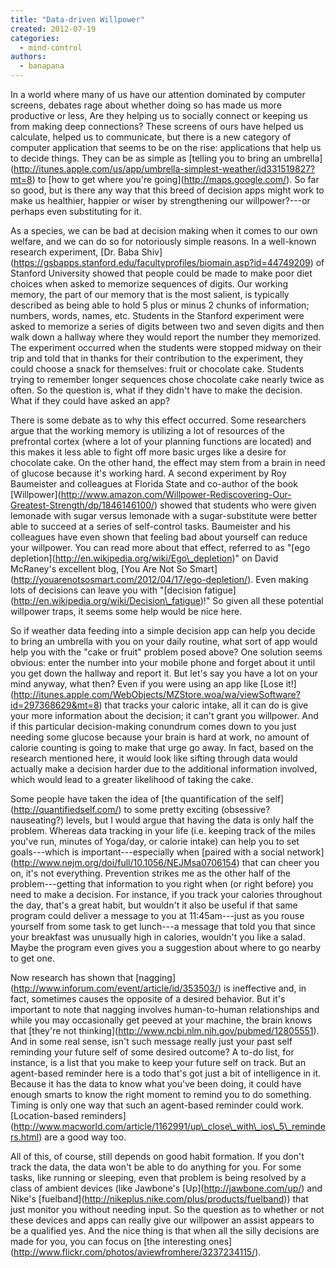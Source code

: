 ```yaml
---
title: "Data-driven Willpower"
created: 2012-07-19
categories: 
  - mind-control
authors: 
  - banapana
---
```


In a world where many of us have our attention dominated by computer screens, debates rage about whether doing so has made us more productive or less, Are they helping us to socially connect or keeping us from making deep connections? These screens of ours have helped us calculate, helped us to communicate, but there is a new category of computer application that seems to be on the rise: applications that help us to decide things. They can be as simple as \[telling you to bring an umbrella\](http://itunes.apple.com/us/app/umbrella-simplest-weather/id331519827?mt=8) to \[how to get where you're going\](http://maps.google.com/). So far so good, but is there any way that this breed of decision apps might work to make us healthier, happier or wiser by strengthening our willpower?---or perhaps even substituting for it.

As a species, we can be bad at decision making when it comes to our own welfare, and we can do so for notoriously simple reasons. In a well-known research experiment, \[Dr. Baba Shiv\](https://gsbapps.stanford.edu/facultyprofiles/biomain.asp?id=44749209) of Stanford University showed that people could be made to make poor diet choices when asked to memorize sequences of digits. Our working memory, the part of our memory that is the most salient, is typically described as being able to hold 5 plus or minus 2 chunks of information; numbers, words, names, etc. Students in the Stanford experiment were asked to memorize a series of digits between two and seven digits and then walk down a hallway where they would report the number they memorized. The experiment occurred when the students were stopped midway on their trip and told that in thanks for their contribution to the experiment, they could choose a snack for themselves: fruit or chocolate cake. Students trying to remember longer sequences chose chocolate cake nearly twice as often. So the question is, what if they didn't have to make the decision. What if they could have asked an app?

There is some debate as to why this effect occurred. Some researchers argue that the working memory is utilizing a lot of resources of the prefrontal cortex (where a lot of your planning functions are located) and this makes it less able to fight off more basic urges like a desire for chocolate cake. On the other hand, the effect may stem from a brain in need of glucose because it's working hard. A second experiment by Roy Baumeister and colleagues at Florida State and co-author of the book \[Willpower\](http://www.amazon.com/Willpower-Rediscovering-Our-Greatest-Strength/dp/1846146100/) showed that students who were given lemonade with sugar versus lemonade with a sugar-substitute were better able to succeed at a series of self-control tasks. Baumeister and his colleagues have even shown that feeling bad about yourself can reduce your willpower. You can read more about that effect, referred to as "\[ego depletion\](http://en.wikipedia.org/wiki/Ego\_depletion)" on David McRaney's excellent blog, \[You Are Not So Smart\](http://youarenotsosmart.com/2012/04/17/ego-depletion/). Even making lots of decisions can leave you with "\[decision fatigue\](http://en.wikipedia.org/wiki/Decision\_fatigue)!" So given all these potential willpower traps, it seems some help would be nice here.

So if weather data feeding into a simple decision app can help you decide to bring an umbrella with you on your daily routine, what sort of app would help you with the "cake or fruit" problem posed above? One solution seems obvious: enter the number into your mobile phone and forget about it until you get down the hallway and report it. But let's say you have a lot on your mind anyway, what then? Even if you were using an app like \[Lose it!\](http://itunes.apple.com/WebObjects/MZStore.woa/wa/viewSoftware?id=297368629&mt=8) that tracks your caloric intake, all it can do is give your more information about the decision; it can't grant you willpower. And if this particular decision-making conundrum comes down to you just needing some glucose because your brain is hard at work, no amount of calorie counting is going to make that urge go away. In fact, based on the research mentioned here, it would look like sifting through data would actually make a decision harder due to the additional information involved, which would lead to a greater likelihood of taking the cake.

Some people have taken the idea of \[the quantification of the self\](http://quantifiedself.com/) to some pretty exciting (obsessive? nauseating?) levels, but I would argue that having the data is only half the problem. Whereas data tracking in your life (i.e. keeping track of the miles you've run, minutes of Yoga/day, or calorie intake) can help you to set goals---which is important---especially when \[paired with a social network\](http://www.nejm.org/doi/full/10.1056/NEJMsa0706154) that can cheer you on, it's not everything. Prevention strikes me as the other half of the problem---getting that information to you right when (or right before) you need to make a decision. For instance, if you track your calories throughout the day, that's a great habit, but wouldn't it also be useful if that same program could deliver a message to you at 11:45am---just as you rouse yourself from some task to get lunch---a message that told you that since your breakfast was unusually high in calories, wouldn't you like a salad. Maybe the program even gives you a suggestion about where to go nearby to get one.

Now research has shown that \[nagging\](http://www.inforum.com/event/article/id/353503/) is ineffective and, in fact, sometimes causes the opposite of a desired behavior. But it's important to note that nagging involves human-to-human relationships and while you may occasionally get peeved at your machine, the brain knows that \[they're not thinking\](http://www.ncbi.nlm.nih.gov/pubmed/12805551). And in some real sense, isn't such message really just your past self reminding your future self of some desired outcome? A to-do list, for instance, is a list that you make to keep your future self on track. But an agent-based reminder here is a todo that's got just a bit of intelligence in it. Because it has the data to know what you've been doing, it could have enough smarts to know the right moment to remind you to do something. Timing is only one way that such an agent-based reminder could work. \[Location-based reminders\](http://www.macworld.com/article/1162991/up\_close\_with\_ios\_5\_reminders.html) are a good way too.

All of this, of course, still depends on good habit formation. If you don't track the data, the data won't be able to do anything for you. For some tasks, like running or sleeping, even that problem is being resolved by a class of ambient devices (like Jawbone's \[Up\](http://jawbone.com/up/) and Nike's \[fuelband\](http://nikeplus.nike.com/plus/products/fuelband)) that just monitor you without needing input. So the question as to whether or not these devices and apps can really give our willpower an assist appears to be a qualified yes. And the nice thing is that when all the silly decisions are made for you, you can focus on \[the interesting ones\](http://www.flickr.com/photos/aviewfromhere/3237234115/).
